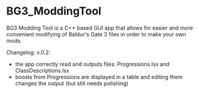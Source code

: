 # BG3_ModdingTool
BG3 Modding Tool is a C++ based GUI app that allows for easier and more convenient modifying of Baldur's Gate 3 files in order to make your own mods. 

Changelog:
v.0.2: 
  - the app correctly read and outputs files: Progressions.lsx and ClassDescriptions.lsx
  - boosts from Progressions are displayed in a table and editing them changes the output (but still needs polishing)
